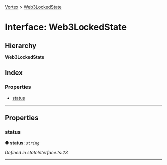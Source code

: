 [Vortex](../README.md) > [Web3LockedState](../interfaces/web3lockedstate.md)

# Interface: Web3LockedState

## Hierarchy

**Web3LockedState**

## Index

### Properties

* [status](web3lockedstate.md#status)

---

## Properties

<a id="status"></a>

###  status

**● status**: *`string`*

*Defined in stateInterface.ts:23*

___

